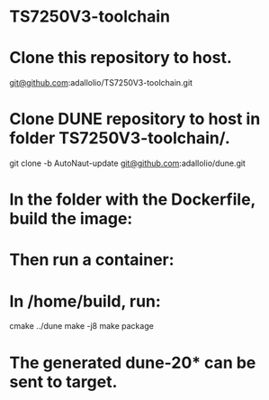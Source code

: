 # TS7250V3-toolchain

# Clone this repository to host.
git@github.com:adallolio/TS7250V3-toolchain.git

# Clone DUNE repository to host in folder TS7250V3-toolchain/.
git clone -b AutoNaut-update git@github.com:adallolio/dune.git

# In the folder with the Dockerfile, build the image:

# Then run a container:

# In /home/build, run:
cmake ../dune
make -j8
make package
# The generated dune-20* can be sent to target.